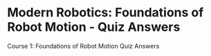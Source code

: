 # Modern Robotics: Foundations of Robot Motion - Quiz Answers
 Course 1: Foundations of Robot Motion Quiz Answers
